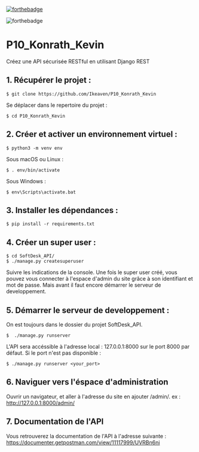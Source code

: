 [![forthebadge](https://forthebadge.com/images/badges/made-with-python.svg)](https://forthebadge.com)

![forthebadge](https://img.shields.io/badge/Framework-DRF-green)

# P10_Konrath_Kevin
Créez une API sécurisée RESTful en utilisant Django REST

## 1. Récupérer le projet :


    $ git clone https://github.com/Ikeaven/P10_Konrath_Kevin

Se déplacer dans le repertoire du projet :

    $ cd P10_Konrath_Kevin

## 2. Créer et activer un environnement virtuel :

    $ python3 -m venv env


Sous macOS ou Linux :

    $ . env/bin/activate

Sous Windows :

    $ env\Scripts\activate.bat

## 3. Installer les dépendances :

    $ pip install -r requirements.txt

## 4. Créer un super user :

    $ cd SoftDesk_API/
    $ ./manage.py createsuperuser

Suivre les indications de la console.
Une fois le super user créé, vous pouvez vous connecter à l'espace d'admin du site grâce à son identifiant et mot de passe. Mais avant il faut encore démarrer le serveur de developpement.

## 5. Démarrer le serveur de developpement :

On est toujours dans le dossier du projet SoftDesk_API.

    $  ./manage.py runserver

L'API sera accéssible à l'adresse local : 127.0.0.1:8000 sur le port 8000 par défaut.
Si le port n'est pas disponible :

    $ ./manage.py runserver <your_port>

## 6. Naviguer vers l'éspace d'administration

Ouvrir un navigateur, et aller à l'adresse du site en ajouter /admin/.
ex : http://127.0.0.1:8000/admin/


## 7. Documentation de l'API
Vous retrouverez la documentation de l'API à l'adresse suivante :
https://documenter.getpostman.com/view/11117999/UVRBn6ni
